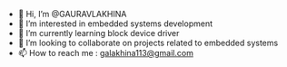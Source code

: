 - 👋 Hi, I’m @GAURAVLAKHINA
- 👀 I’m interested in embedded systems development
- 🌱 I’m currently learning block device driver
- 💞️ I’m looking to collaborate on projects related to embedded systems
- 📫 How to reach me : galakhina113@gmail.com


<!---
GAURAVLAK/GAURAVLAK is a ✨ special ✨ repository because its `README.md` (this file) appears on your GitHub profile.
You can click the Preview link to take a look at your changes.
--->
